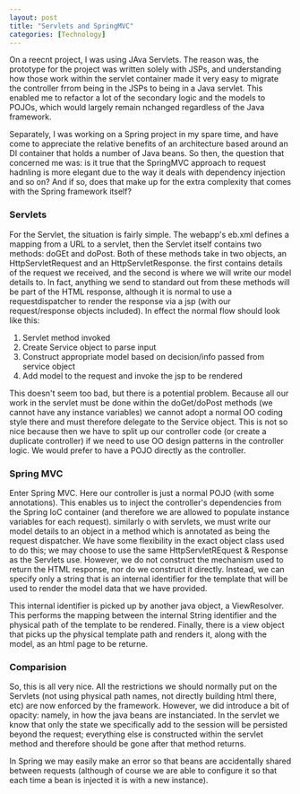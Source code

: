 ```yaml
---
layout: post
title: "Servlets and SpringMVC"
categories: [Technology]
---
```

On a reecnt project, I was using JAva Servlets. The reason was, the prototype for the project was written solely with JSPs, and understanding how those work within the servlet container made it very easy to migrate the controller frrom being in the JSPs to being in a Java servlet. This enabled me to refactor a lot of the secondary logic and the models to POJOs, which would largely remain nchanged regardless of the Java framework.   

Separately, I was working on a Spring project in my spare time, and have come to appreciate the relative benefits of an architecture based around an DI container that holds a number of Java beans. So then, the question that concerned me was: is it true that the SpringMVC approach to request hadnling is more elegant due to the way it deals with dependency injection and so on? And if so, does that make up for the extra complexity that comes with the Spring framework itself?

### Servlets

For the Servlet, the situation is fairly simple. The webapp's eb.xml defines a mapping from a URL to a servlet, then the Servlet itself contains two methods: doGEt and doPost. Both of these methods take in two objects, an HttpServletRequest and an HttpServletResponse. the first contains details of the request we received, and the second is where we will write our model details to. In fact, anything we send to standard out from these methods will be part of the HTML response, although it is normal to use a requestdispatcher to render the response via a jsp (with our request/response objects included). In effect the normal flow should look like this:

1. Servlet method invoked
2. Create Service object to parse input
3. Construct appropriate model based on decision/info passed from service object
4. Add model to the request and invoke the jsp to be rendered

This doesn't seem too bad, but there is a potential problem. Because all our work in the servlet must be done within the doGet/doPost methods (we cannot have any instance variables) we cannot adopt a normal OO coding style there and must therefore delegate to the Service object. This is not so nice because then we have to split up our controller code (or create a duplicate controller) if we need to use OO design patterns in the controller logic. We would prefer to have a POJO directly as the controller.

### Spring MVC

Enter Spring MVC. Here our controller is just a normal POJO (with some annotations). This enables us to inject the controller's dependencies from the Spring IoC container (and therefore we are allowed to populate instance variables for each request). similarly o with servlets, we must write our model details to an object in a method which is annotated as being the request dispatcher. We have some flexibility in the exact object class used to do this; we may choose to use the same HttpServletREquest & Response as the Servlets use. However, we do not construct the mechanism used to return the HTML response, nor do we construct it directly. Instead, we can specify only a string that is an internal identifier for the template that will be used to render the model data that we have provided.  

This internal identifier is picked up by another java object, a ViewResolver. This performs the mapping between the internal String identifier and the physical path of the template to be rendered. Finally, there is a view object that picks up the physical template path and renders it, along with the model, as an html page to be returne.

### Comparision

So, this is all very nice. All the restrictions we should normally put on the Servlets (not using physical path names, not directly building html there, etc) are now enforced by the framework. However, we did introduce a bit of opacity: namely, in how the java beans are instanciated. In the servlet we know that only the state we specifically add to the session will be persisted beyond the request; everything else is constructed within the servlet method and therefore should be gone after that method returns.

In Spring we may easily make an error so that beans are accidentally shared between requests (although of course we are able to configure it so that each time a bean is injected it is with a new instance).

